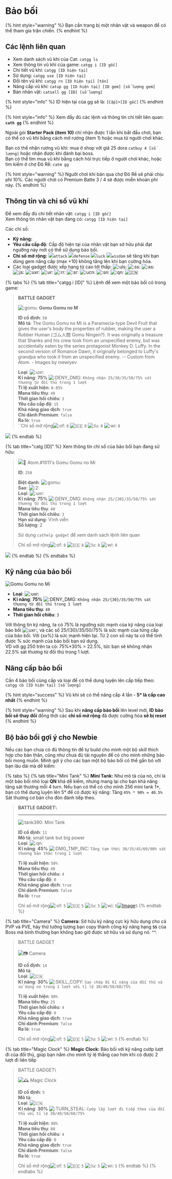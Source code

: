 # Bảo bối

{% hint style="warning" %}
Bạn cần trang bị một nhân vật và weapon để có thể tham gia trận chiến.
{% endhint %}

## Các lệnh liên quan

* Xem danh sách vũ khí của Cat: `catgg ls`
* Xem thông tin vũ khí của game: `catgg i [ID gốc]`
* Chi tiết vũ khí: `catgg [ID hiện tại]`
* Sử dụng: `catgg use [ID hiện tại]`
* Đổi tên vũ khí: `catgg rn [ID hiện tại] [tên]`
* Nâng cấp vũ khí: `catup gg [ID hiện tại] [ID gem] [số lượng gem]`
* Bán nhân vật: `catsell gg [ID] [số lượng]`

{% hint style="info" %}
ID hiện tại của gg sẽ là: `[Cấp]+[ID gốc]`
{% endhint %}

{% hint style="info" %}
Xem đầy đủ các lệnh và thông tin chi tiết liên quan: **`cath gg`**
{% endhint %}

Ngoài gói **Starter Pack (item 10)** chỉ nhận được 1 lần khi bắt đầu chơi, bạn có thể có vũ khí bằng cách mở rương (item 1) hoặc mua từ người chơi khác.

Bạn có thể nhận rương vũ khí: mua ở shop với giá 25 dora `catbuy 4 [số lượng]` hoặc nhận được khi đánh bại boss.\
Bạn có thể tìm mua vũ khí bằng cách hỏi trực tiếp ở người chơi khác, hoặc tìm kiếm ở chợ Đô Rề: `catm gg`

{% hint style="warning" %}
Người chơi khi bán qua chợ Đô Rề sẽ phải chịu phí 10%. Các người chơi có Premium Batte 3 / 4 sẽ được miễn khoản phí này.
{% endhint %}

## Thông tin và chỉ số vũ khí

Để xem đầy đủ chi tiết nhân vật: `catgg i [ID gốc]`\
Xem thông tin nhân vật bạn đang có: `catgg [ID hiện tại]`

Các chỉ số:

* **Kỹ năng:**
* **Yêu cầu cấp độ**: Cấp độ hiện tại của nhân vật bạn sở hữu phải đạt ngưỡng này mới có thể sữ dụng bảo bối.
* **Chỉ số mở rộng:** ![](https://cdn.discordapp.com/emojis/689391538601852959.png?v=1&size=20)`attack` ![](https://cdn.discordapp.com/emojis/693700331216830474.png?v=1&size=20)`defense` ![](https://cdn.discordapp.com/emojis/689391282350588106.png?v=1&size=20)`luck` ![](https://cdn.discordapp.com/emojis/689391102100635728.png?v=1&size=20)`wisdom` sẽ tăng khi bạn dùng gem nâng cấp (max +10) không tăng lên khi bạn cường hóa.
* Các loại gadget được xếp hạng từ cao tới thấp: ![:uls:](https://cdn.discordapp.com/emojis/693704060972433478.png?v=1&size=20) ![:ss:](https://cdn.discordapp.com/emojis/693699322004504607.png?v=1&size=20) ![:as:](https://cdn.discordapp.com/emojis/693699320863784972.png?v=1&size=20) ![:js:](https://cdn.discordapp.com/emojis/693699320842551307.png?v=1&size=20) ![:uxr:](https://cdn.discordapp.com/emojis/693703707245936640.png?v=1&size=20) ![:ur:](https://cdn.discordapp.com/emojis/693699222515744809.png?v=1&size=20) ![:rr:](https://cdn.discordapp.com/emojis/693699222729654284.png?v=1&size=20) ![:sr:](https://cdn.discordapp.com/emojis/693699222855352400.png?v=1&size=20) ![:ucn:](https://cdn.discordapp.com/emojis/693702729930899466.png?v=1&size=20) ![:sn:](https://cdn.discordapp.com/emojis/693699121541808138.png?v=1&size=20) ![:qn:](https://cdn.discordapp.com/emojis/693699122657493032.png?v=1&size=20) ![:cn:](https://cdn.discordapp.com/emojis/693699121529225267.png?v=1&size=20)

{% tabs %}
{% tab title="catgg i [ID]" %}
Lệnh để xem một bảo bối có trong game:

> **BATTLE GADGET**
>
> ![:gomu:](https://cdn.discordapp.com/emojis/818737775418540052.gif?size=20\&quality=lossless) **Gomu Gomu no M**
>
> **ID cố định**: `50` \
> **Mô tả**: The Gomu Gomu no Mi is a Paramecia-type Devil Fruit that gives the user's body the properties of rubber, making the user a Rubber Human (ゴム人間 Gomu Ningen?). It was originally a treasure that Shanks and his crew took from an unspecified enemy, but was accidentally eaten by the series protagonist Monkey D. Luffy. In the second version of Romance Dawn, it originally belonged to Luffy's grandpa who took it from an unspecified enemy. -- Custom from Atom. - Images by mewiyev&#x20;
>
> **Loại**: ![:uxr:](https://cdn.discordapp.com/emojis/693703707245936640.webp?size=20\&quality=lossless) \
> **Kĩ năng**: **75%** ![:DENY\_DMG:](https://cdn.discordapp.com/emojis/701257192933687346.webp?size=20\&quality=lossless) `Không nhận 25/30/35/50/75% sát thương từ đối thủ trong 1 lượt` \
> **Tỉ lệ xuất hiện**: `0.05%` \
> **Mana tiêu thụ**: `40` \
> **Thời gian hồi chiêu**: `3` \
> **Yêu cầu cấp độ**: `15` \
> **Khả năng giao dịch**: `true` \
> **Chỉ dành Premium**: `false` \
> **Ra lò**: `true`\
> ``Chỉ số mở rộng![:of:](https://cdn.discordapp.com/emojis/689391538601852959.webp?size=20\&quality=lossless) `8` ![:de:](https://cdn.discordapp.com/emojis/693700331216830474.webp?size=20\&quality=lossless) `8` ![:lu:](https://cdn.discordapp.com/emojis/689391282350588106.webp?size=20\&quality=lossless) `8` ![:wi:](https://cdn.discordapp.com/emojis/689391102100635728.webp?size=20\&quality=lossless) `8`
>
>

![](https://images-ext-2.discordapp.net/external/qc\_rhCAg9wcQWGEjdg3htZJtQNbif0SnadkpsiNKyWg/https/media.discordapp.net/attachments/656198606965047327/818736701727703040/gomu.gif?width=64\&height=64)
{% endtab %}

{% tab title="catg [ID]" %}
Xem thông tin chỉ số của bảo bối bạn đang sử hữu:

> ![](https://images-ext-1.discordapp.net/external/dOmjULqxxQnfUUQgJ3To3N3hGwhSebifv8q86SVLE48/https/cdn.discordapp.com/avatars/423327141921423361/764e55505d8c943253ab32e87a96734a.webp)👾 Atom.#1011's Gomu Gomu no Mi
>
> **ID**: `250`&#x20;
>
> **Biệt danh**: ![:gomu:](https://cdn.discordapp.com/emojis/818737775418540052.gif?size=20\&quality=lossless) \
> **Sao**: ![:2:](https://cdn.discordapp.com/emojis/685145358606532664.webp?size=20\&quality=lossless) \
> **Loại**: ![:uxr:](https://cdn.discordapp.com/emojis/693703707245936640.webp?size=20\&quality=lossless) \
> **Kĩ năng**: **75%** ![:DENY\_DMG:](https://cdn.discordapp.com/emojis/701257192933687346.webp?size=20\&quality=lossless) `Không nhận 25/{30}/35/50/75% sát thương từ đối thủ trong 1 lượt` \
> **Mana tiêu thụ**: `40` \
> **Thời gian hồi chiêu**: `3` \
> **Hạn sử dụng**: Vĩnh viễn \
> **Số lượng**: 2&#x20;
>
> Sử dụng `cathelp gadget` để xem danh sách lệnh liên quan
>
> Chỉ số mở rộng![:of:](https://cdn.discordapp.com/emojis/689391538601852959.webp?size=20\&quality=lossless) `8` ![:de:](https://cdn.discordapp.com/emojis/693700331216830474.webp?size=20\&quality=lossless) `8` ![:lu:](https://cdn.discordapp.com/emojis/689391282350588106.webp?size=20\&quality=lossless) `8` ![:wi:](https://cdn.discordapp.com/emojis/689391102100635728.webp?size=20\&quality=lossless) `8`

![](https://images-ext-2.discordapp.net/external/qc\_rhCAg9wcQWGEjdg3htZJtQNbif0SnadkpsiNKyWg/https/media.discordapp.net/attachments/656198606965047327/818736701727703040/gomu.gif?width=64\&height=64)
{% endtab %}
{% endtabs %}

## Kỹ năng của bảo bối

![Gomu Gomu no Mi](../../../.gitbook/assets/gg\_250.png)

* **Loại**: ![:uxr:](https://cdn.discordapp.com/emojis/693703707245936640.png?v=1&size=20)
* **Kĩ năng**: **75%** ![:DENY\_DMG:](https://cdn.discordapp.com/emojis/701257192933687346.png?v=1&size=20) `Không nhận 25/{30}/35/50/75% sát thương từ đối thủ trong 1 lượt`
* **Mana tiêu thụ**: `40`
* **Thời gian hồi chiêu**: `3`

Với thông tin kỹ năng, ta có 75% là ngưỡng sức mạnh của kỹ năng của loại bảo bối ![:uxr:](https://cdn.discordapp.com/emojis/693703707245936640.png?v=1&size=20), và các số 25/{30}/35/50/75% là sức mạnh của từng cấp của bảo bối. Với {xx%} là sức mạnh hiện tại. Từ 2 con số này ta có thể tính được % sức mạnh của bảo bối bạn sử dụng.\
VD với gg 250 trên ta có: 75%\*30% = 22.5%, tức bạn sẽ không nhận 22.5% sát thương từ đối thủ trong 1 lượt.

## Nâng cấp bảo bối

Cần 4 bảo bối cùng cấp và loại để có thể dung luyện lên cấp tiếp theo: `catgg cb [ID hiện tại] [số lượng]`

{% hint style="success" %}
Vũ khí sẽ có thể nâng cấp 4 lần - **5\* là cấp cao nhất**
{% endhint %}

{% hint style="warning" %}
Sau khi **nâng cấp bảo bối** lên level mới, **ID bảo bối sẽ thay đổi** đồng thời các **chỉ số mở rộng** đã được cường hóa **sẽ bị reset**
{% endhint %}

## Bộ bảo bối gợi ý cho Newbie

Nếu các bạn chưa có đủ thông tin để tự build cho mình một bộ skill thích hợp cho bản thân, cũng như chưa đủ tài nguyên để có cho mình những bảo bối mong muốn. Mình gợi ý cho các bạn một bộ bảo bối có thể gắn bó với bạn lâu dài mà dễ kiếm:

{% tabs %}
{% tab title="Mini Tank" %}
**Mini Tank:** Như mô tả của nó, chỉ là một bảo bối nhỏ loại **QN** khá dễ kiếm, nhưng mang lại cho bạn khả năng tăng sát thương mỗi 4 turn. Nếu bạn có thể có cho mình 256 mini tank 1\*, bạn có thể dung luyện lên 5\* để có được kỹ năng: Tăng `45% * 90% = 40.5%` Sát thương cơ bản cho đòn đánh tiếp theo.



> **BATTLE GADGET**\
> ****
>
> ![:tank390:](https://cdn.discordapp.com/emojis/705121155195076628.webp?size=20\&quality=lossless) Mini Tank
>
> **ID cố định**: `11` \
> **Mô tả**: small tank but big power \
> **Loại**: ![:qn:](https://cdn.discordapp.com/emojis/693699122657493032.webp?size=20\&quality=lossless) \
> **Kĩ năng**: **45%** ![:DMG\_TMP\_INC:](https://cdn.discordapp.com/emojis/700920498099322981.webp?size=20\&quality=lossless) `Tăng tạm thời 30/35/45/60/90% sát thương bản thân trong 1 lượt`&#x20;
>
> **Tỉ lệ xuất hiện**: `50%` \
> **Mana tiêu thụ**: `40` \
> **Thời gian hồi chiêu**: `4` \
> **Yêu cầu cấp độ**: `0` \
> **Khả năng giao dịch**: `true` \
> **Chỉ dành Premium**: `false` \
> **Ra lò**: `true`
>
> Chỉ số mở rộng![:of:](https://cdn.discordapp.com/emojis/689391538601852959.webp?size=20\&quality=lossless) `5` ![:de:](https://cdn.discordapp.com/emojis/693700331216830474.webp?size=20\&quality=lossless) `5` ![:lu:](https://cdn.discordapp.com/emojis/689391282350588106.webp?size=20\&quality=lossless) `5` ![:wi:](https://cdn.discordapp.com/emojis/689391102100635728.webp?size=20\&quality=lossless) `5`[![Image](https://media.discordapp.net/attachments/704336314559889521/705121049246695465/tank390.png?width=64\&height=47)](https://cdn.discordapp.com/attachments/704336314559889521/705121049246695465/tank390.png)`5`
{% endtab %}

{% tab title="Camera" %}
**Camera:** Sở hữu kỹ năng cực kỳ hữu dụng cho cả PVP và PVE, hãy thử tưởng tượng bạn copy thành công kỹ năng hạng **`SS`** của Boss mà bình thường bạn không bao giờ được sở hữu và sử dụng nó. ^^.

> BATTLE GADGET\
> \
> ![📷](https://canary.discord.com/assets/6c895a6898d73cc30959ac78c67c2ddf.svg) Camera
>
> **ID cố định**: `14` \
> **Mô tả**: \
> **Loại**: ![:cn:](https://cdn.discordapp.com/emojis/693699121529225267.webp?size=20\&quality=lossless) \
> **Kĩ năng**: **30%** ![:SKILL\_COPY:](https://cdn.discordapp.com/emojis/708716204663242762.webp?size=20\&quality=lossless) `Sao chép 01 kĩ năng của đối thủ và sử dụng nó trong 1 lượt với tỉ lệ 30/40/50/60/75%`&#x20;
>
> **Tỉ lệ xuất hiện**: `80%` \
> **Mana tiêu thụ**: `25` \
> **Thời gian hồi chiêu**: `4` \
> **Yêu cầu cấp độ**: `0` \
> **Khả năng giao dịch**: `true` \
> **Chỉ dành Premium**: `false` \
> **Ra lò**: `true`
>
> Chỉ số mở rộng![:of:](https://cdn.discordapp.com/emojis/689391538601852959.webp?size=20\&quality=lossless) `5` ![:de:](https://cdn.discordapp.com/emojis/693700331216830474.webp?size=20\&quality=lossless) `5` ![:lu:](https://cdn.discordapp.com/emojis/689391282350588106.webp?size=20\&quality=lossless) `5` ![:wi:](https://cdn.discordapp.com/emojis/689391102100635728.webp?size=20\&quality=lossless) `5`
{% endtab %}

{% tab title="Magic Clock" %}
**Magic Clock:** Bảo bối với kỹ năng cướp lượt đi của đối thủ, giúp bạn nắm cho mình tỷ lệ thắng cao hơn khi có được 2 lượt đi liên tiếp



> BATTLE GADGET\
>
>
> ![🕰️](https://canary.discord.com/assets/e75125914de0c65e43aab08786e23b06.svg) Magic Clock
>
> **ID cố định**: `5` \
> **Mô tả**: \
> **Loại**: ![:cn:](https://cdn.discordapp.com/emojis/693699121529225267.webp?size=20\&quality=lossless) \
> **Kĩ năng**: **30%** ![:TURN\_STEAL:](https://cdn.discordapp.com/emojis/701257195639144578.webp?size=20\&quality=lossless) `Cướp lấy lượt đi tiếp theo của đối thủ với tỉ lệ 30/40/50/60/75%`&#x20;
>
> **Tỉ lệ xuất hiện**: `80%` \
> **Mana tiêu thụ**: `80` \
> **Thời gian hồi chiêu**: `4` \
> **Yêu cầu cấp độ**: `0` \
> **Khả năng giao dịch**: `true` \
> **Chỉ dành Premium**: `false` \
> **Ra lò**: `true`
>
> Chỉ số mở rộng![:of:](https://cdn.discordapp.com/emojis/689391538601852959.webp?size=20\&quality=lossless) `5` ![:de:](https://cdn.discordapp.com/emojis/693700331216830474.webp?size=20\&quality=lossless) `5` ![:lu:](https://cdn.discordapp.com/emojis/689391282350588106.webp?size=20\&quality=lossless) `5` ![:wi:](https://cdn.discordapp.com/emojis/689391102100635728.webp?size=20\&quality=lossless) `5`
{% endtab %}
{% endtabs %}
